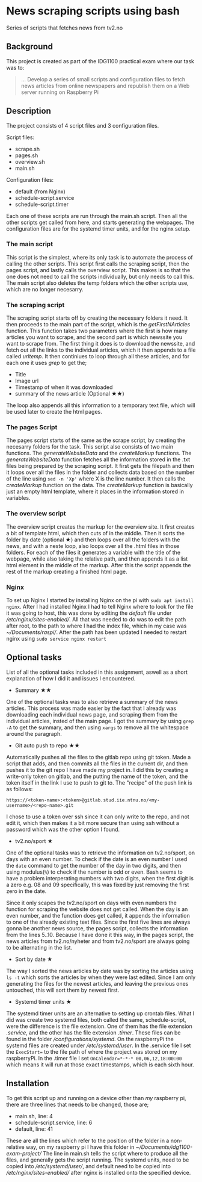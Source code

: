 # News scraping scripts using bash

Series of scripts that fetches news from tv2.no



## Background

This project is created as part of the IDG1100 practical exam where our task was to: 
> ... Develop a series of small scripts and configuration files to fetch news articles from online newspapers and republish them on a Web server running on Raspberry Pi



## Description

The project consists of 4 script files and 3 configuration files.


Script files:
* scrape.sh
* pages.sh
* overview.sh
* main.sh

Configuration files:
* default (from Nginx)
* schedule-script.service
* schedule-script.timer


Each one of these scripts are run through the main.sh script. Then all the other scripts get called from here, and starts generating the webpages. The configuration files are for the systemd timer units, and for the nginx setup.

### The main script

This script is the simplest, where its only task is to automate the process of calling the other scripts. This script first calls the scraping script, then the pages script, and lastly calls the overview script. This makes is so that the one does not need to call the scripts individually, but only needs to call this. The main script also deletes the temp folders which the other scripts use, which are no longer necesarry. 


### The scraping script

The scraping script starts off by creating the necessary folders it need. It then proceeds to the main part of the script, which is the *getFirstNArticles* function. This function takes two parameters where the first is how many articles you want to scrape, and the second part is which newssite you want to scrape from. The first thing it does is to download the newssite, and fetch out all the links to the individual articles, which it then appends to a file called *urltemp*. It then continiues to loop through all these articles, and for each one it uses *grep* to get the;

* Title
* Image url
* Timestamp of when it was downloaded
* summary of the news article (Optional ★★)

The loop also appends all this information to a temporary text file, which will be used later to create the html pages.

### The pages Script

The pages script starts of the same as the scrape script, by creating the necesarry folders for the task. This script also consists of two main functions. The *generateWebsiteData* and the *createMarkup* functions. The *generateWebsiteData* function fetches all the information stored in the .txt files being prepared by the scraping script. It first gets the filepath and then it loops over all the files in the folder and collects data based on the number of the line using `sed -n 'Xp'` where X is the line number. It then calls the *createMarkup* function on the data. The *createMarkup* function is basically just an empty html template, where it places in the information stored in variables.

### The overview script

The overview script creates the markup for the overview site. It first creates a bit of template html, which then cuts of in the middle. Then it sorts the folder by date (optional ★) and then loops over all the folders with the news, and with a neste loop, also loops over all the .html files in those folders. For each of the files it generates a variable with the title of the webpage, while also taking the relative path, and then appends it as a list html element in the middle of the markup. After this the script appends the rest of the markup creating a finished html page. 

### Nginx

To set up Nginx I started by installing Nginx on the pi with `sudo apt install nginx`. After I had installed Nginx I had to tell Nginx where to look for the file it was going to host, this was done by editing the *default* file under */etc/nginx/sites-enabled/*. All that was needed to do was to edit the path after root, to the path to where I had the index file, which in my case was *~/Documents/raspi/*. After the path has been updated I needed to restart nginx using `sudo service nginx restart`


## Optional tasks

List of all the optional tasks included in this assignment, aswell as a short explanation of how I did it and issues I encountered.

* Summary   ★★


One of the optional tasks was to also retrieve a summary of the news articles. This process was made easier by the fact that I already was downloading each individual news page, and scraping them from the individual articles, insted of the main page. I got the summary by using `grep -A` to get the summary, and then using `xargs` to remove all the whitespace around the paragraph.

* Git auto push to repo   ★★


Automatically pushes all the files to the gitlab repo using git token. Made a script that adds, and then commits all the files in the current dir, and then pushes it to the git repo I have made my project in. I did this by creating a write-only token on gitlab, and the putting the name of the token, and the token itself in the link I use to push to git to. The "recipe" of the push link is as follows: 

`https://<token-name>:<token>@gitlab.stud.iie.ntnu.no/<my-username>/<repo-name>.git`


I chose to use a token over ssh since it can only write to the repo, and not edit it, which then makes it a bit more secure than using ssh without a password which was the other option I found.



* tv2.no/sport ★


One of the optional tasks was to retrieve the information on tv2.no/sport, on days with an even number. To check if the date is an even number I used the `date` command to get the number of the day in two digits, and then using modulus(`%`) to check if the number is odd or even. Bash seems to have a problem interperating numbers with two digits, when the first digit is a zero e.g. 08 and 09 specifically, this was fixed by just removing the first zero in the date.


Since it only scapes the tv2.no/sport on days with even numbers the function for scraping the website does not get called. When the day is an even number, and the function does get called, it appends the information to one of the already existing text files. Since the first five lines are always gonna be another news source, the pages script, collects the information from the lines 5..10. Because I have done it this way, in the pages script, the news articles from tv2.no/nyheter and from tv2.no/sport are always going to be alternating in the list.

* Sort by date ★


The way I sorted the news articles by date was by sorting the articles using `ls -t` which sorts the articles by when they were last edited. Since I am only generating the files for the newest articles, and leaving the previous ones untouched, this will sort them by newest first.

* Systemd timer units ★


The systemd timer units are an alternative to setting up crontab files. What I did was create two systemd files, both called the same, schedule-script, were the difference is the file extension. One of them has the file extension *.service*, and the other has the file extension *.timer*. These files can be found in the folder */configurations/systemd*. On the raspberryPi the systemd files are created under */etc/systemd/user*. In the .service file I set the `ExecStart=` to the file path of where the project was stored on my raspberryPi. In the .timer file I set `OnCalendar=*-*-* 00,06,12,18:00:00` which means it will run at those exact timestamps, which is each sixth hour.


## Installation

To get this script up and running on a device other than *my* raspberry pi, there are three lines that needs to be changed, those are; 
* main.sh, line: 4
* schedule-script.service, line: 6
* default, line: 41



These are all the lines which refer to the position of the folder in a non-relative way, on my raspberry pi I have this folder in *~/Documents/idg1100-exam-project/* The line in main.sh tells the script where to produce all the files, and generally gets the script running. The systemd units, need to be copied into */etc/systemd/user/*, and default need to be copied into */etc/nginx/sites-enabled/* after nginx is installed onto the specified device.
